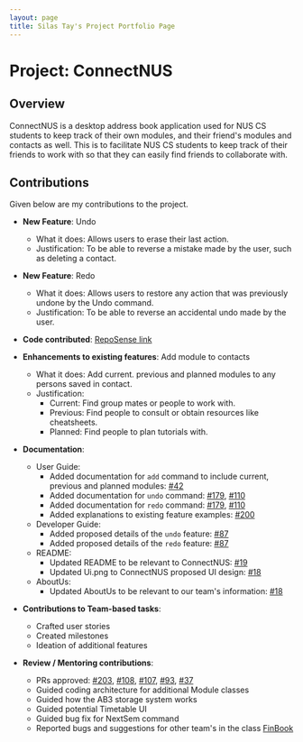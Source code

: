 ```yaml
---
layout: page
title: Silas Tay's Project Portfolio Page
---
```


# Project: ConnectNUS

## Overview
ConnectNUS is a desktop address book application used for NUS CS students to keep track of their own modules, and their friend's modules and contacts as well. This is to facilitate NUS CS students to keep track of their friends to work with so that they can easily find friends to collaborate with.

## Contributions
Given below are my contributions to the project.

* **New Feature**: Undo
  * What it does: Allows users to erase their last action.
  * Justification: To be able to reverse a mistake made by the user, such as deleting a contact.


* **New Feature**: Redo
  * What it does: Allows users to restore any action that was previously undone by the Undo command.
  * Justification: To be able to reverse an accidental undo made by the user.


* **Code contributed**: [RepoSense link](https://nus-cs2103-ay2223s1.github.io/tp-dashboard/?search=silastsl&breakdown=true&sort=groupTitle&sortWithin=title&since=2022-09-16&timeframe=commit&mergegroup=&groupSelect=groupByRepos&checkedFileTypes=other~test-code~docs~functional-code)


* **Enhancements to existing features**: Add module to contacts
  * What it does: Add current. previous and planned modules to any persons saved in contact.
  * Justification:
    * Current: Find group mates or people to work with.
    * Previous: Find people to consult or obtain resources like cheatsheets.
    * Planned: Find people to plan tutorials with.


* **Documentation**:
  * User Guide:
    * Added documentation for `add` command to include current, previous and planned modules: [#42](https://github.com/AY2223S1-CS2103T-T14-4/tp/pull/42)
    * Added documentation for `undo` command: [#179](https://github.com/AY2223S1-CS2103T-T14-4/tp/pull/179), [#110](https://github.com/AY2223S1-CS2103T-T14-4/tp/pull/110)
    * Added documentation for `redo` command: [#179](https://github.com/AY2223S1-CS2103T-T14-4/tp/pull/179), [#110](https://github.com/AY2223S1-CS2103T-T14-4/tp/pull/110)
    * Added explanations to existing feature examples: [#200](https://github.com/AY2223S1-CS2103T-T14-4/tp/pull/200)
  * Developer Guide:
    * Added proposed details of the `undo` feature: [#87](https://github.com/AY2223S1-CS2103T-T14-4/tp/pull/87)
    * Added proposed details of the `redo` feature: [#87](https://github.com/AY2223S1-CS2103T-T14-4/tp/pull/87)
  * README:
    * Updated README to be relevant to ConnectNUS: [#19](https://github.com/AY2223S1-CS2103T-T14-4/tp/pull/19)
    * Updated Ui.png to ConnectNUS proposed UI design: [#18](https://github.com/AY2223S1-CS2103T-T14-4/tp/pull/18)
  * AboutUs:
    * Updated AboutUs to be relevant to our team's information: [#18](https://github.com/AY2223S1-CS2103T-T14-4/tp/pull/18)

* **Contributions to Team-based tasks**:
  * Crafted user stories
  * Created milestones
  * Ideation of additional features

* **Review / Mentoring contributions**:
  * PRs approved: [#203](https://github.com/AY2223S1-CS2103T-T14-4/tp/pull/203), [#108](https://github.com/AY2223S1-CS2103T-T14-4/tp/pull/108), [#107](https://github.com/AY2223S1-CS2103T-T14-4/tp/pull/107), [#93](https://github.com/AY2223S1-CS2103T-T14-4/tp/pull/93), [#37](https://github.com/AY2223S1-CS2103T-T14-4/tp/pull/37)
  * Guided coding architecture for additional Module classes
  * Guided how the AB3 storage system works
  * Guided potential Timetable UI
  * Guided bug fix for NextSem command
  * Reported bugs and suggestions for other team's in the class [FinBook](https://github.com/SilasTSL/ped/issues)
